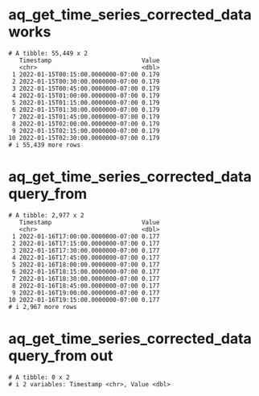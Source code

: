 # aq_get_time_series_corrected_data works

    # A tibble: 55,449 x 2
       Timestamp                         Value
       <chr>                             <dbl>
     1 2022-01-15T00:15:00.0000000-07:00 0.179
     2 2022-01-15T00:30:00.0000000-07:00 0.179
     3 2022-01-15T00:45:00.0000000-07:00 0.179
     4 2022-01-15T01:00:00.0000000-07:00 0.179
     5 2022-01-15T01:15:00.0000000-07:00 0.179
     6 2022-01-15T01:30:00.0000000-07:00 0.179
     7 2022-01-15T01:45:00.0000000-07:00 0.179
     8 2022-01-15T02:00:00.0000000-07:00 0.179
     9 2022-01-15T02:15:00.0000000-07:00 0.179
    10 2022-01-15T02:30:00.0000000-07:00 0.179
    # i 55,439 more rows

# aq_get_time_series_corrected_data query_from

    # A tibble: 2,977 x 2
       Timestamp                         Value
       <chr>                             <dbl>
     1 2022-01-16T17:00:00.0000000-07:00 0.177
     2 2022-01-16T17:15:00.0000000-07:00 0.177
     3 2022-01-16T17:30:00.0000000-07:00 0.177
     4 2022-01-16T17:45:00.0000000-07:00 0.177
     5 2022-01-16T18:00:00.0000000-07:00 0.177
     6 2022-01-16T18:15:00.0000000-07:00 0.177
     7 2022-01-16T18:30:00.0000000-07:00 0.177
     8 2022-01-16T18:45:00.0000000-07:00 0.177
     9 2022-01-16T19:00:00.0000000-07:00 0.177
    10 2022-01-16T19:15:00.0000000-07:00 0.177
    # i 2,967 more rows

# aq_get_time_series_corrected_data query_from out

    # A tibble: 0 x 2
    # i 2 variables: Timestamp <chr>, Value <dbl>

